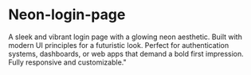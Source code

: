 # Neon-login-page
A sleek and vibrant login page with a glowing neon aesthetic. Built with modern UI principles for a futuristic look. Perfect for authentication systems, dashboards, or web apps that demand a bold first impression. Fully responsive and customizable."
